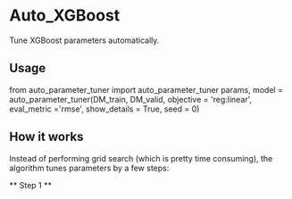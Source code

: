 # Auto_XGBoost
Tune XGBoost parameters automatically.

## Usage
from auto_parameter_tuner import auto_parameter_tuner
params, model = auto_parameter_tuner(DM_train, DM_valid, 
                                     objective  = 'reg:linear',
                                     eval_metric ='rmse',
                                     show_details = True,
                                     seed = 0)

## How it works

Instead of performing grid search (which is pretty time consuming), the algorithm tunes parameters by a few steps:

** Step 1 **

